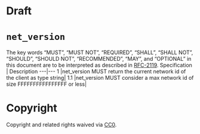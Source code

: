 # Draft
# `net_version`
The key words “MUST”, “MUST NOT”, “REQUIRED”, “SHALL”, “SHALL NOT”, “SHOULD”, “SHOULD NOT”, “RECOMMENDED”, “MAY”, and “OPTIONAL” in this document are to be interpreted as described in [RFC-2119](https://www.ietf.org/rfc/rfc2119.txt).
Specification | Description 
---|---
1 |net_version MUST return the current network id of the client as type string|
1.1 |net_version MUST consider a max network id of size FFFFFFFFFFFFFFFF or less|

# Copyright
Copyright and related rights waived via [CC0](https://creativecommons.org/publicdomain/zero/1.0/).
